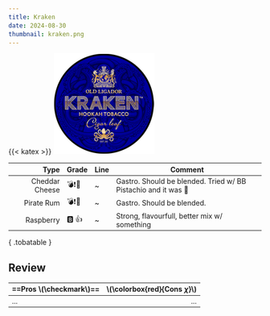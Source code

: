 ```yaml
---
title: Kraken
date: 2024-08-30
thumbnail: kraken.png
---
```


{{< katex >}}
![tobacco kr](kraken.webp)

|           Type | Grade | Line | Comment                                                       |
| -------------: | ----- | ---- | ------------------------------------------------------------- |
| Cheddar Cheese | 💣❗🧩   | ~    | Gastro. Should be blended. Tried w/ BB Pistachio and it was 👑 |
|     Pirate Rum | 💣❗🧩   | ~    | Gastro. Should be blended.                                    |
|      Raspberry | 🅱️ 👍   | ~    | Strong, flavourfull, better mix w/ something                  |
{ .tobatable }

## Review

| ==Pros \\(\checkmark\\)== | \\(\colorbox{red}{Cons $\chi$}\\) |
| :------------------------ | --------------------------------: |
| ...                       |                               ... |
